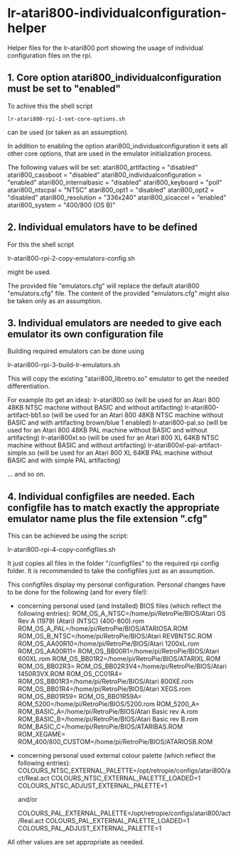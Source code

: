 # lr-atari800-individualconfiguration-helper
 Helper files for the lr-atari800 port showing the usage of individual configuration files on the rpi.

## 1. Core option atari800_individualconfiguration must be set to "enabled"

To achive this the shell script

  `lr-atari800-rpi-1-set-core-options.sh`

can be used (or taken as an assumption).

In addition to enabling the option atari800_individualconfiguration it sets all other
core options, that are used in the emulator initialization process.

The following values will be set:
  atari800_artifacting = "disabled"
  atari800_cassboot = "disabled"
  atari800_individualconfiguration = "enabled"
  atari800_internalbasic = "disabled"
  atari800_keyboard = "poll"
  atari800_ntscpal = "NTSC"
  atari800_opt1 = "disabled"
  atari800_opt2 = "disabled"
  atari800_resolution = "336x240"
  atari800_sioaccel = "enabled"
  atari800_system = "400/800 (OS B)"

## 2. Individual emulators have to be defined

For this the shell script

  lr-atari800-rpi-2-copy-emulators-config.sh

might be used.

The provided file "emulators.cfg" will replace the default atari800 "emulators.cfg" file.
The content of the provided "emulators.cfg" might also be taken only as an assumption.

## 3. Individual emulators are needed to give each emulator its own configuration file

Building required emulators can be done using

  lr-atari800-rpi-3-build-lr-emulators.sh

This will copy the existing "atari800_libretro.so" emulator to get the needed differentiation.

For example (to get an idea):
  lr-atari800.so (will be used for an Atari 800 48KB NTSC machine without BASIC and without artifacting)
  lr-atari800-artifact-bb1.so (will be used for an Atari 800 48KB NTSC machine without BASIC and with artifacting brown/blue 1 enabled)
  lr-atari800-pal.so (will be used for an Atari 800 48KB PAL machine without BASIC and without artifacting)
  lr-atari800xl.so (will be used for an Atari 800 XL 64KB NTSC machine without BASIC and without artifacting)
  lr-atari800xl-pal-artifact-simple.so (will be used for an Atari 800 XL 64KB PAL machine without BASIC and with simple PAL artifacting)

  ... and so on.

## 4. Individual configfiles are needed. Each configfile has to match exactly the appropriate emulator name plus the file extension ".cfg"

This can be achieved be using the script:

  lr-atari800-rpi-4-copy-configfiles.sh

It just copies all files in the folder "/configfiles" to the required rpi config folder.
It is recommended to take the configfiles just as an assumption.

This configfiles display my personal configuration.
Personal changes have to be done for the following (and for every file!):

- concerning personal used (and installed) BIOS files (which reflect the following entries):
  ROM_OS_A_NTSC=/home/pi/RetroPie/BIOS/Atari OS Rev A (1979) (Atari) (NTSC) (400-800).rom
  ROM_OS_A_PAL=/home/pi/RetroPie/BIOS/ATARIOSA.ROM
  ROM_OS_B_NTSC=/home/pi/RetroPie/BIOS/Atari REVBNTSC.ROM
  ROM_OS_AA00R10=/home/pi/RetroPie/BIOS/Atari 1200xL.rom
  ROM_OS_AA00R11=
  ROM_OS_BB00R1=/home/pi/RetroPie/BIOS/Atari 600XL.rom
  ROM_OS_BB01R2=/home/pi/RetroPie/BIOS/ATARIXL.ROM
  ROM_OS_BB02R3=
  ROM_OS_BB02R3V4=/home/pi/RetroPie/BIOS/Atari 1450R3VX.ROM
  ROM_OS_CC01R4=
  ROM_OS_BB01R3=/home/pi/RetroPie/BIOS/Atari 800XE.rom
  ROM_OS_BB01R4=/home/pi/RetroPie/BIOS/Atari XEGS.rom
  ROM_OS_BB01R59=
  ROM_OS_BB01R59A=
  ROM_5200=/home/pi/RetroPie/BIOS/5200.rom
  ROM_5200_A=
  ROM_BASIC_A=/home/pi/RetroPie/BIOS/Atari Basic rev A.rom
  ROM_BASIC_B=/home/pi/RetroPie/BIOS/Atari Basic rev B.rom
  ROM_BASIC_C=/home/pi/RetroPie/BIOS/ATARIBAS.ROM
  ROM_XEGAME=
  ROM_400/800_CUSTOM=/home/pi/RetroPie/BIOS/ATARIOSB.ROM

- concerning personal used external colour palette (which reflect the following entries):
  COLOURS_NTSC_EXTERNAL_PALETTE=/opt/retropie/configs/atari800/act/Real.act
  COLOURS_NTSC_EXTERNAL_PALETTE_LOADED=1
  COLOURS_NTSC_ADJUST_EXTERNAL_PALETTE=1

  and/or

  COLOURS_PAL_EXTERNAL_PALETTE=/opt/retropie/configs/atari800/act/Real.act
  COLOURS_PAL_EXTERNAL_PALETTE_LOADED=1
  COLOURS_PAL_ADJUST_EXTERNAL_PALETTE=1

All other values are set appropriate as needed.
